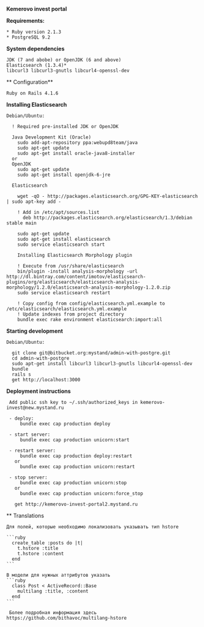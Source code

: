 **Kemerovo invest portal**

  **Requirements:**

    * Ruby version 2.1.3
    * PostgreSQL 9.2

  **System dependencies**
  
    JDK (7 and abobe) or OpenJDK (6 and above)
    Elasticsearch (1.3.4)*
    libcurl3 libcurl3-gnutls libcurl4-openssl-dev

  ** Configuration**

    Ruby on Rails 4.1.6
  
  **Installing Elasticsearch**

    Debian/Ubuntu:

      ! Required pre-installed JDK or OpenJDK

      Java Development Kit (Oracle)
        sudo add-apt-repository ppa:webupd8team/java
        sudo apt-get update
        sudo apt-get install oracle-java8-installer
      or
      OpenJDK
        sudo apt-get update
        sudo apt-get install openjdk-6-jre

      Elasticsearch

        wget -qO - http://packages.elasticsearch.org/GPG-KEY-elasticsearch | sudo apt-key add -

        ! Add in /etc/apt/sources.list
          deb http://packages.elasticsearch.org/elasticsearch/1.3/debian stable main

        sudo apt-get update
        sudo apt-get install elasticsearch
        sudo service elasticsearch start
        
        Installing Elasticsearch Morphology plugin

        ! Execute from /usr/share/elasticsearch
        bin/plugin -install analysis-morphology -url http://dl.bintray.com/content/imotov/elasticsearch-plugins/org/elasticsearch/elasticsearch-analysis-morphology/1.2.0/elasticsearch-analysis-morphology-1.2.0.zip
        sudo service elasticsearch restart

        ! Copy config from config/elasticsearch.yml.example to /etc/elasticsearch/elasticsearch.yml.example
        ! Update indexes from project directory
        bundle exec rake environment elasticsearch:import:all

 
  **Starting development**

    Debian/Ubuntu:

      git clone git@bitbucket.org:mystand/admin-with-postgre.git
      cd admin-with-postgre
      sudo apt-get install libcurl3 libcurl3-gnutls libcurl4-openssl-dev
      bundle
      rails s
      get http://localhost:3000

  **Deployment instructions**

     Add public ssh key to ~/.ssh/authorized_keys in kemerovo-invest@new.mystand.ru

     - deploy:
         bundle exec cap production deploy

     - start server:
         bundle exec cap production unicorn:start

     - restart server:
         bundle exec cap production deploy:restart
       or
         bundle exec cap production unicorn:restart

     - stop server:
         bundle exec cap production unicorn:stop
       or
         bundle exec cap production unicorn:force_stop

       get http://kemerovo-invest-portal2.mystand.ru

  ** Translations

    Для полей, которые необходимо локализовать указывать тип hstore

    ```ruby
      create_table :posts do |t|
        t.hstore :title
        t.hstore :content
      end
    ```

    В модели для нужных аттрибутов указать
    ```ruby
      class Post < ActiveRecord::Base
        multilang :title, :content
      end
    ```

     Более подробная информация здесь https://github.com/bithavoc/multilang-hstore